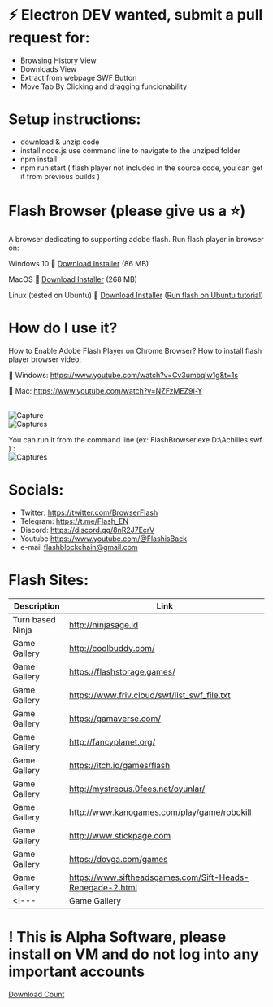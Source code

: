 # ⚡ Electron DEV wanted, submit a pull request for:
 - Browsing History View
 - Downloads View
 - Extract from webpage SWF Button
 - Move Tab By Clicking and dragging funcionability

# Setup instructions:
 - download & unzip code
 - install node.js use command line to navigate to the unziped folder 
 - npm install 
 - npm run start
 ( flash player not included in the source code, you can get it from previous builds )
 

# Flash Browser  (please give us a :star:)
A browser dedicating to supporting adobe flash. 
Run flash player in browser on:
 
Windows 10
:link: [Download Installer](https://github.com/radubirsan/FlashBrowser/releases) (86 MB) 

MacOS
:link: [Download Installer](https://github.com/radubirsan/FlashBrowser/releases/tag/v0.2) (268 MB) 

Linux (tested on Ubuntu)
:link: [Download Installer](https://github.com/radubirsan/FlashBrowser/releases/tag/v0.01) ([Run flash on Ubuntu tutorial](https://flash.pm/2021/09/23/run-flash-player-on-linux-ubuntu-with-flashbrowser-in-14-steps/)) 

# How do I use it?
How to Enable Adobe Flash Player on Chrome Browser?
How to install flash player browser video:

:movie_camera: Windows:
https://www.youtube.com/watch?v=Cv3umbqlw1g&t=1s

:movie_camera: Mac:
https://www.youtube.com/watch?v=NZFzMEZ9l-Y

<br/>![Capture](https://wethegeek.com/wp-content/uploads/2021/07/Adobe-Flash-Player.png)
<br/>![Captures](https://images-na.ssl-images-amazon.com/images/I/A1p%2BBYQK5BL.png)

You can run it from the command line (ex: FlashBrowser.exe D:\\Achilles.swf ) :
<br/>![Captures](https://flash.pm/Capture.JPG)


# Socials:
- Twitter: https://twitter.com/BrowserFlash
- Telegram: https://t.me/Flash_EN
- Discord: https://discord.gg/8nR2J7EcrV
- Youtube https://www.youtube.com/@FlashisBack
- e-mail flashblockchain@gmail.com

# Flash Sites:

| Description  | Link |
| ------------- | ------------- |
| Turn based Ninja  | http://ninjasage.id  |
| Game Gallery  | http://coolbuddy.com/  |
| Game Gallery| https://flashstorage.games/ |
| Game Gallery| https://www.friv.cloud/swf/list_swf_file.txt|
| Game Gallery| https://gamaverse.com/|
| Game Gallery| http://fancyplanet.org/|
| Game Gallery| https://itch.io/games/flash |
| Game Gallery| http://mystreous.0fees.net/oyunlar/ |
| Game Gallery| http://www.kanogames.com/play/game/robokill |
| Game Gallery| http://www.stickpage.com |
| Game Gallery| https://dovga.com/games |
| Game Gallery| https://www.siftheadsgames.com/Sift-Heads-Renegade-2.html |
<!---| Game Gallery| http://web.archive.org/web/20140818215300/http://www.nitrome.com/games/bumpbattleroyale/#.U_J11DO286Q |-->



# ! This is Alpha Software, please install on VM and do not log into any important accounts
[Download Count](https://hanadigital.github.io/grev/?user=radubirsan&repo=FlashBrowser2)

